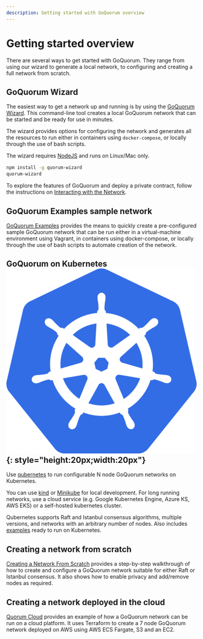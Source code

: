 ```yaml
---
description: Getting started with GoQuorum overview
---
```


# Getting started overview

There are several ways to get started with GoQuorum. They range from using our wizard to generate a
local network, to configuring and creating a full network from scratch.

## GoQuorum Wizard

The easiest way to get a network up and running is by using the [GoQuorum Wizard](Wizard/GettingStarted.md).
This command-line tool creates a local GoQuorum network that can be started and be ready for use in minutes.

The wizard provides options for configuring the network and generates all the resources to run either
in containers using `docker-compose`, or locally through the use of bash scripts.

The wizard requires [NodeJS](https://docs.npmjs.com/downloading-and-installing-node-js-and-npm) and runs on Linux/Mac only.

```bash
npm install -g quorum-wizard
quorum-wizard
```

To explore the features of GoQuorum and deploy a private contract, follow the instructions on [Interacting with the Network](Wizard/GettingStarted.md).

## GoQuorum Examples sample network

[GoQuorum Examples](../../Reference/GoQuorum-Projects.md) provides the means to quickly create a pre-configured sample GoQuorum
network that can be run either in a virtual-machine environment using Vagrant, in containers using docker-compose,
or locally through the use of bash scripts to automate creation of the network.

## GoQuorum on Kubernetes ![k8s-logo](../../images/qubernetes/k8s-logo.png){: style="height:20px;width:20px"}

Use [qubernetes](https://github.com/ConsenSys/qubernetes) to run configurable N node GoQuorum networks on Kubernetes.

You can use [kind](https://github.com/ConsenSys/qubernetes#quickest-start) or [Minikube](https://github.com/ConsenSys/qubernetes/blob/master/docs/minikube-docs.md)
for local development. For long running networks, use a cloud service (e.g. Google Kubernetes Engine, Azure KS, AWS EKS) or a self-hosted kubernetes cluster.

Qubernetes supports Raft and Istanbul consensus algorithms, multiple versions, and networks with an arbitrary number of nodes.
Also includes [examples](https://github.com/ConsenSys/qubernetes/blob/master/docs/7nodes-on-k8s.md) ready to run on Kubernetes.

## Creating a network from scratch

[Creating a Network From Scratch](../../Tutorials/Creating-A-Network-From-Scratch.md) provides a step-by-step walkthrough
of how to create and configure a GoQuorum network suitable for either Raft or Istanbul consensus. It
also shows how to enable privacy and add/remove nodes as required.

## Creating a network deployed in the cloud

[Quorum Cloud](https://github.com/ConsenSys/quorum-cloud) provides an example of how a GoQuorum network
can be run on a cloud platform. It uses Terraform to create a 7 node GoQuorum network deployed on AWS
using AWS ECS Fargate, S3 and an EC2.
